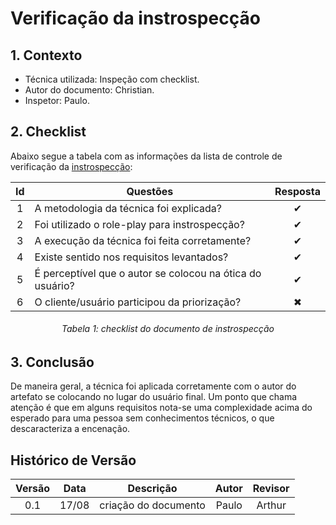 # Verificação da instrospecção

## **1. Contexto**

- Técnica utilizada: Inspeção com checklist.
- Autor do documento: Christian.
- Inspetor: Paulo.

## **2. Checklist**

Abaixo segue a tabela com as informações da lista de controle de verificação da [instrospecção](../../elicitação/introspeccao.md):

<center>

| Id  | Questões                                                  | Resposta |
|:---:|-----------------------------------------------------------|:--------:|
|  1  | A metodologia da técnica foi explicada?                   |    ✔     |
|  2  | Foi utilizado o role-play para instrospecção?             |    ✔     |
|  3  | A execução da técnica foi feita corretamente?             |    ✔     |
|  4  | Existe sentido nos requisitos levantados?                 |    ✔     |
|  5  | É perceptível que o autor se colocou na ótica do usuário? |    ✔     |
|  6  | O cliente/usuário participou da priorização?              |    ✖     |


<h6 align = "center">Tabela 1: checklist do documento de instrospecção</h6>

</center>

## **3. Conclusão**

De maneira geral, a técnica foi aplicada corretamente com o autor do artefato se colocando no lugar do usuário final. 
Um ponto que chama atenção é que em alguns requisitos nota-se uma complexidade acima do esperado para uma pessoa sem 
conhecimentos técnicos, o que descaracteriza a encenação.
## Histórico de Versão

| Versão | Data  |      Descrição       | Autor | Revisor |
|:------:|:-----:|:--------------------:|:-----:|:-------:|
|  0.1   | 17/08 | criação do documento | Paulo | Arthur  |